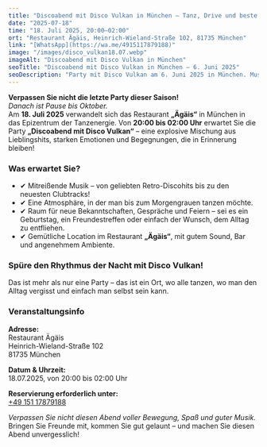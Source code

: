 ```yaml
---
title: "Discoabend mit Disco Vulkan in München – Tanz, Drive und beste Stimmung!"
date: "2025-07-18"
time: "18. Juli 2025, 20:00–02:00"
ort: "Restaurant Ägäis, Heinrich-Wieland-Straße 102, 81735 München"
link: "[WhatsApp](https://wa.me/4915117879188)"
image: "/images/disco_vulkan18.07.webp"
imageAlt: "Discoabend mit Disco Vulkan in München"
seoTitle: "Discoabend mit Disco Vulkan in München – 6. Juni 2025"
seoDescription: "Party mit Disco Vulkan am 6. Juni 2025 in München. Musik, Tanz, Atmosphäre und ein unvergesslicher Abend im Restaurant Ägäis."
---
```


**Verpassen Sie nicht die letzte Party dieser Saison!**  
_Danach ist Pause bis Oktober._  
Am **18. Juli 2025** verwandelt sich das Restaurant **„Ägäis“** in München in das Epizentrum der Tanzenergie. Von **20:00 bis 02:00 Uhr** erwartet Sie die Party **„Discoabend mit Disco Vulkan“** – eine explosive Mischung aus Lieblingshits, starken Emotionen und Begegnungen, die in Erinnerung bleiben!

### Was erwartet Sie?

- ✔ Mitreißende Musik – von geliebten Retro-Discohits bis zu den neuesten Clubtracks!
- ✔ Eine Atmosphäre, in der man bis zum Morgengrauen tanzen möchte.
- ✔ Raum für neue Bekanntschaften, Gespräche und Feiern – sei es ein Geburtstag, ein Freundestreffen oder einfach der Wunsch, dem Alltag zu entfliehen.
- ✔ Gemütliche Location im Restaurant **„Ägäis“**, mit gutem Sound, Bar und angenehmem Ambiente.

### Spüre den Rhythmus der Nacht mit Disco Vulkan!
Das ist mehr als nur eine Party – das ist ein Ort, wo alle tanzen, wo man den Alltag vergisst und einfach man selbst sein kann.

### Veranstaltungsinfo
**Adresse:**  
Restaurant Ägäis  
Heinrich-Wieland-Straße 102  
81735 München  

**Datum & Uhrzeit:**  
18.07.2025, von 20:00 bis 02:00 Uhr

**Reservierung erforderlich unter:**  
[+49 151 17879188](tel:+4915117879188)

_Verpassen Sie nicht diesen Abend voller Bewegung, Spaß und guter Musik._  
Bringen Sie Freunde mit, kommen Sie gut gelaunt – und machen Sie diesen Abend unvergesslich!
